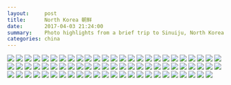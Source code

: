```yaml
---
layout:     post
title:      North Korea 朝鲜
date:       2017-04-03 21:24:00
summary:    Photo highlights from a brief trip to Sinuiju, North Korea.
categories: china
---
```


<!-- {% for image in site.static_files %}
    {% if image.path contains 'posts/2017-04-03-North-Korea-Photos' %}
          <img src="{{ site.url }}{{ image.path }}" />
    {% endif %}
{% endfor %} -->
<img src="{{ site.url }}/assets/posts/2017-04-03-North-Korea-Photos/DPRK - 1.jpg" />

<img src="{{ site.url }}/assets/posts/2017-04-03-North-Korea-Photos/DPRK - 2.jpg" />

<img src="{{ site.url }}/assets/posts/2017-04-03-North-Korea-Photos/DPRK - 3.jpg" />

<img src="{{ site.url }}/assets/posts/2017-04-03-North-Korea-Photos/DPRK - 4.jpg" />

<img src="{{ site.url }}/assets/posts/2017-04-03-North-Korea-Photos/DPRK - 5.jpg" />

<img src="{{ site.url }}/assets/posts/2017-04-03-North-Korea-Photos/DPRK - 6.jpg" />

<img src="{{ site.url }}/assets/posts/2017-04-03-North-Korea-Photos/DPRK - 7.jpg" />

<img src="{{ site.url }}/assets/posts/2017-04-03-North-Korea-Photos/DPRK - 8.jpg" />

<img src="{{ site.url }}/assets/posts/2017-04-03-North-Korea-Photos/DPRK - 9.jpg" />

<img src="{{ site.url }}/assets/posts/2017-04-03-North-Korea-Photos/DPRK - 10.jpg" />

<img src="{{ site.url }}/assets/posts/2017-04-03-North-Korea-Photos/DPRK - 11.jpg" />

<img src="{{ site.url }}/assets/posts/2017-04-03-North-Korea-Photos/DPRK - 12.jpg" />

<img src="{{ site.url }}/assets/posts/2017-04-03-North-Korea-Photos/DPRK - 13.jpg" />

<img src="{{ site.url }}/assets/posts/2017-04-03-North-Korea-Photos/DPRK - 14.jpg" />

<img src="{{ site.url }}/assets/posts/2017-04-03-North-Korea-Photos/DPRK - 15.jpg" />

<img src="{{ site.url }}/assets/posts/2017-04-03-North-Korea-Photos/DPRK - 16.jpg" />

<img src="{{ site.url }}/assets/posts/2017-04-03-North-Korea-Photos/DPRK - 17.jpg" />

<img src="{{ site.url }}/assets/posts/2017-04-03-North-Korea-Photos/DPRK - 18.jpg" />

<img src="{{ site.url }}/assets/posts/2017-04-03-North-Korea-Photos/DPRK - 19.jpg" />

<img src="{{ site.url }}/assets/posts/2017-04-03-North-Korea-Photos/DPRK - 20.jpg" />

<img src="{{ site.url }}/assets/posts/2017-04-03-North-Korea-Photos/DPRK - 21.jpg" />

<img src="{{ site.url }}/assets/posts/2017-04-03-North-Korea-Photos/DPRK - 22.jpg" />

<img src="{{ site.url }}/assets/posts/2017-04-03-North-Korea-Photos/DPRK - 23.jpg" />

<img src="{{ site.url }}/assets/posts/2017-04-03-North-Korea-Photos/DPRK - 24.jpg" />

<img src="{{ site.url }}/assets/posts/2017-04-03-North-Korea-Photos/DPRK - 25.jpg" />

<img src="{{ site.url }}/assets/posts/2017-04-03-North-Korea-Photos/DPRK - 26.jpg" />

<img src="{{ site.url }}/assets/posts/2017-04-03-North-Korea-Photos/DPRK - 27.jpg" />

<img src="{{ site.url }}/assets/posts/2017-04-03-North-Korea-Photos/DPRK - 28.jpg" />

<img src="{{ site.url }}/assets/posts/2017-04-03-North-Korea-Photos/DPRK - 29.jpg" />

<img src="{{ site.url }}/assets/posts/2017-04-03-North-Korea-Photos/DPRK - 30.jpg" />

<img src="{{ site.url }}/assets/posts/2017-04-03-North-Korea-Photos/DPRK - 31.jpg" />

<img src="{{ site.url }}/assets/posts/2017-04-03-North-Korea-Photos/DPRK - 32.jpg" />

<img src="{{ site.url }}/assets/posts/2017-04-03-North-Korea-Photos/DPRK - 33.jpg" />

<img src="{{ site.url }}/assets/posts/2017-04-03-North-Korea-Photos/DPRK - 34.jpg" />

<img src="{{ site.url }}/assets/posts/2017-04-03-North-Korea-Photos/DPRK - 35.jpg" />

<img src="{{ site.url }}/assets/posts/2017-04-03-North-Korea-Photos/DPRK - 36.jpg" />

<img src="{{ site.url }}/assets/posts/2017-04-03-North-Korea-Photos/DPRK - 37.jpg" />

<img src="{{ site.url }}/assets/posts/2017-04-03-North-Korea-Photos/DPRK - 38.jpg" />

<img src="{{ site.url }}/assets/posts/2017-04-03-North-Korea-Photos/DPRK - 39.jpg" />

<img src="{{ site.url }}/assets/posts/2017-04-03-North-Korea-Photos/DPRK - 40.jpg" />

<img src="{{ site.url }}/assets/posts/2017-04-03-North-Korea-Photos/DPRK - 41.jpg" />

<img src="{{ site.url }}/assets/posts/2017-04-03-North-Korea-Photos/DPRK - 42.jpg" />

<img src="{{ site.url }}/assets/posts/2017-04-03-North-Korea-Photos/DPRK - 43.jpg" />

<img src="{{ site.url }}/assets/posts/2017-04-03-North-Korea-Photos/DPRK - 44.jpg" />

<img src="{{ site.url }}/assets/posts/2017-04-03-North-Korea-Photos/DPRK - 45.jpg" />

<img src="{{ site.url }}/assets/posts/2017-04-03-North-Korea-Photos/DPRK - 46.jpg" />

<img src="{{ site.url }}/assets/posts/2017-04-03-North-Korea-Photos/DPRK - 47.jpg" />

<img src="{{ site.url }}/assets/posts/2017-04-03-North-Korea-Photos/DPRK - 48.jpg" />

<img src="{{ site.url }}/assets/posts/2017-04-03-North-Korea-Photos/DPRK - 49.jpg" />

<img src="{{ site.url }}/assets/posts/2017-04-03-North-Korea-Photos/DPRK - 50.jpg" />

<img src="{{ site.url }}/assets/posts/2017-04-03-North-Korea-Photos/DPRK - 51.jpg" />

<img src="{{ site.url }}/assets/posts/2017-04-03-North-Korea-Photos/DPRK - 52.jpg" />

<img src="{{ site.url }}/assets/posts/2017-04-03-North-Korea-Photos/DPRK - 53.jpg" />

<img src="{{ site.url }}/assets/posts/2017-04-03-North-Korea-Photos/DPRK - 54.jpg" />

<img src="{{ site.url }}/assets/posts/2017-04-03-North-Korea-Photos/DPRK - 55.jpg" />

<img src="{{ site.url }}/assets/posts/2017-04-03-North-Korea-Photos/DPRK - 56.jpg" />

<img src="{{ site.url }}/assets/posts/2017-04-03-North-Korea-Photos/DPRK - 57.jpg" />

<img src="{{ site.url }}/assets/posts/2017-04-03-North-Korea-Photos/DPRK - 58.jpg" />

<img src="{{ site.url }}/assets/posts/2017-04-03-North-Korea-Photos/DPRK - 59.jpg" />

<img src="{{ site.url }}/assets/posts/2017-04-03-North-Korea-Photos/DPRK - 60.jpg" />

<img src="{{ site.url }}/assets/posts/2017-04-03-North-Korea-Photos/DPRK - 61.jpg" />

<img src="{{ site.url }}/assets/posts/2017-04-03-North-Korea-Photos/DPRK - 62.jpg" />

<img src="{{ site.url }}/assets/posts/2017-04-03-North-Korea-Photos/DPRK - 63.jpg" />

<img src="{{ site.url }}/assets/posts/2017-04-03-North-Korea-Photos/DPRK - 64.jpg" />

<img src="{{ site.url }}/assets/posts/2017-04-03-North-Korea-Photos/DPRK - 65.jpg" />

<img src="{{ site.url }}/assets/posts/2017-04-03-North-Korea-Photos/DPRK - 66.jpg" />

<img src="{{ site.url }}/assets/posts/2017-04-03-North-Korea-Photos/DPRK - 67.jpg" />

<img src="{{ site.url }}/assets/posts/2017-04-03-North-Korea-Photos/DPRK - 68.jpg" />

<img src="{{ site.url }}/assets/posts/2017-04-03-North-Korea-Photos/DPRK - 69.jpg" />

<img src="{{ site.url }}/assets/posts/2017-04-03-North-Korea-Photos/DPRK - 70.jpg" />

<img src="{{ site.url }}/assets/posts/2017-04-03-North-Korea-Photos/DPRK - 71.jpg" />

<img src="{{ site.url }}/assets/posts/2017-04-03-North-Korea-Photos/DPRK - 72.jpg" />

<img src="{{ site.url }}/assets/posts/2017-04-03-North-Korea-Photos/DPRK - 73.jpg" />

<img src="{{ site.url }}/assets/posts/2017-04-03-North-Korea-Photos/DPRK - 74.jpg" />
